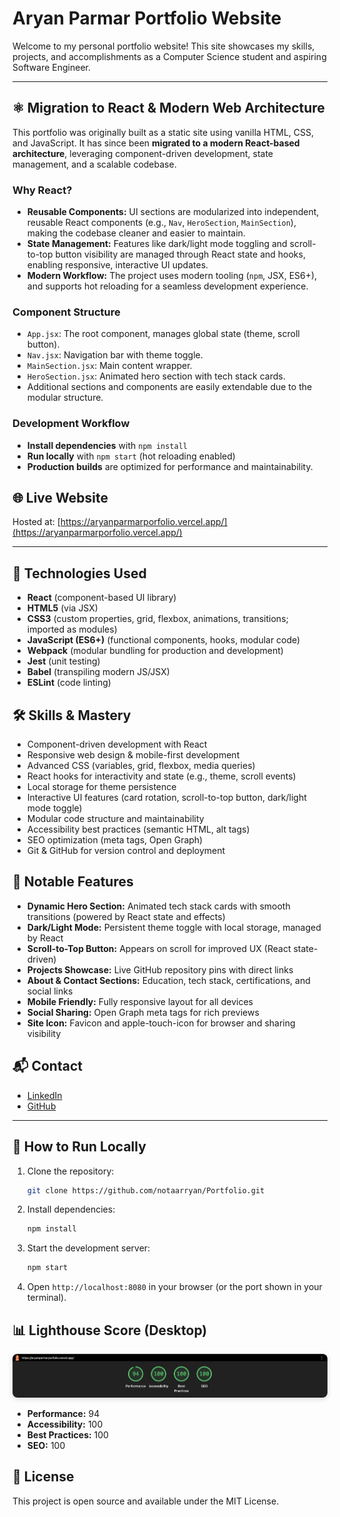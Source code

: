 # Aryan Parmar Portfolio Website

Welcome to my personal portfolio website! This site showcases my skills, projects, and accomplishments as a Computer Science student and aspiring Software Engineer.

---

## ⚛️ Migration to React & Modern Web Architecture

This portfolio was originally built as a static site using vanilla HTML, CSS, and JavaScript. It has since been **migrated to a modern React-based architecture**, leveraging component-driven development, state management, and a scalable codebase.

### Why React?

- **Reusable Components:** UI sections are modularized into independent, reusable React components (e.g., `Nav`, `HeroSection`, `MainSection`), making the codebase cleaner and easier to maintain.
- **State Management:** Features like dark/light mode toggling and scroll-to-top button visibility are managed through React state and hooks, enabling responsive, interactive UI updates.
- **Modern Workflow:** The project uses modern tooling (`npm`, JSX, ES6+), and supports hot reloading for a seamless development experience.

### Component Structure

- `App.jsx`: The root component, manages global state (theme, scroll button).
- `Nav.jsx`: Navigation bar with theme toggle.
- `MainSection.jsx`: Main content wrapper.
- `HeroSection.jsx`: Animated hero section with tech stack cards.
- Additional sections and components are easily extendable due to the modular structure.

### Development Workflow

- **Install dependencies** with `npm install`
- **Run locally** with `npm start` (hot reloading enabled)
- **Production builds** are optimized for performance and maintainability.

## 🌐 Live Website

Hosted at: [https://aryanparmarporfolio.vercel.app/](https://aryanparmarporfolio.vercel.app/)

---

## 🚀 Technologies Used

- **React** (component-based UI library)
- **HTML5** (via JSX)
- **CSS3** (custom properties, grid, flexbox, animations, transitions; imported as modules)
- **JavaScript (ES6+)** (functional components, hooks, modular code)
- **Webpack** (modular bundling for production and development)
- **Jest** (unit testing)
- **Babel** (transpiling modern JS/JSX)
- **ESLint** (code linting)

## 🛠️ Skills & Mastery

- Component-driven development with React
- Responsive web design & mobile-first development
- Advanced CSS (variables, grid, flexbox, media queries)
- React hooks for interactivity and state (e.g., theme, scroll events)
- Local storage for theme persistence
- Interactive UI features (card rotation, scroll-to-top button, dark/light mode toggle)
- Modular code structure and maintainability
- Accessibility best practices (semantic HTML, alt tags)
- SEO optimization (meta tags, Open Graph)
- Git & GitHub for version control and deployment

## 📂 Notable Features

- **Dynamic Hero Section:** Animated tech stack cards with smooth transitions (powered by React state and effects)
- **Dark/Light Mode:** Persistent theme toggle with local storage, managed by React
- **Scroll-to-Top Button:** Appears on scroll for improved UX (React state-driven)
- **Projects Showcase:** Live GitHub repository pins with direct links
- **About & Contact Sections:** Education, tech stack, certifications, and social links
- **Mobile Friendly:** Fully responsive layout for all devices
- **Social Sharing:** Open Graph meta tags for rich previews
- **Site Icon:** Favicon and apple-touch-icon for browser and sharing visibility

## 📬 Contact

- [LinkedIn](https://www.linkedin.com/in/aryan-parmar-a0634b299/)
- [GitHub](https://github.com/notaarryan)

---

## 📄 How to Run Locally

1. Clone the repository:
   ```bash
   git clone https://github.com/notaarryan/Portfolio.git
   ```
2. Install dependencies:
   ```bash
   npm install
   ```
3. Start the development server:
   ```bash
   npm start
   ```
4. Open `http://localhost:8080` in your browser (or the port shown in your terminal).

## 📊 Lighthouse Score (Desktop)

<p align="center">
  <img src="./src/assets/lighthouse-desktop.png" alt="Lighthouse Desktop Score" style="max-width:100%; border-radius:8px; box-shadow:0 2px 8px rgba(0,0,0,0.15);" />
</p>

- **Performance:** 94
- **Accessibility:** 100
- **Best Practices:** 100
- **SEO:** 100

## 📝 License

This project is open source and available under the MIT License.
